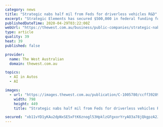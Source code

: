 ```yaml
---
category: news
title: "Strategic nabs half mil from Feds for driverless vehicles R&D"
excerpt: "Strategic Elements has secured $500,000 in federal funding for the development of driverless vehicles and electric drive systems."
publishedDateTime: 2020-04-29T03:22:00Z
webUrl: "https://thewest.com.au/business/public-companies/strategic-nabs-half-mil-from-feds-for-driverless-vehicles-rd-c-1005780"
type: article
quality: 39
heat: 39
published: false

provider:
  name: The West Australian
  domain: thewest.com.au

topics:
  - AI in Autos
  - AI

images:
  - url: "https://images.thewest.com.au/publication/C-1005780/ccff39289636502351bd0030c128bcd77bb712e9-16x9-x0y21w798h449.jpg?imwidth=1024"
    width: 798
    height: 449
    title: "Strategic nabs half mil from Feds for driverless vehicles R&D"

secured: "xb11vYD1yKAu2dpNxSE5xFtK6znogl53HpklzGFgxorYryAO3a78jQkgpzA2Je+5KS16YiBVsNG9zpmaiLxBk4J9sRsh0ay2yW+r5miLXzXditL18+GfvIgm/i+neZshwrrgeWGYBBQzuOZ40a35q/7lafluWgp7r7m5eDuFb+uOBiy1QaVyHNt5vRx1qqhlIQjHMzQixKn7cEu+ZISoMiMd6Ge+J26JV0sP6U12cB79bPSLMtBvHNRfhgYDlIpy79x2QE9dNyYJ9gWXgz4MiRnCW1X3bjzrodEMOKDRkyGXxCXFMaIOVfI7Z0UDDjCD;Du4MbJKrBtZ70+wKqKPcQw=="
---
```



